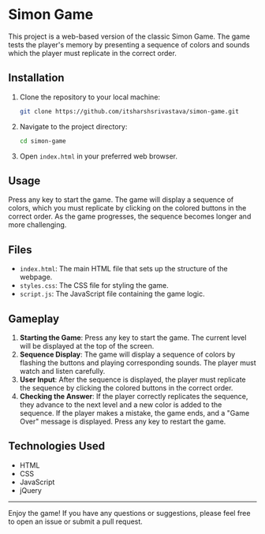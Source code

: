 # Simon Game

This project is a web-based version of the classic Simon Game. The game tests the player's memory by presenting a sequence of colors and sounds which the player must replicate in the correct order.

## Installation

1. Clone the repository to your local machine:
    ```sh
    git clone https://github.com/itsharshsrivastava/simon-game.git
    ```

2. Navigate to the project directory:
    ```sh
    cd simon-game
    ```

3. Open `index.html` in your preferred web browser.

## Usage

Press any key to start the game. The game will display a sequence of colors, which you must replicate by clicking on the colored buttons in the correct order. As the game progresses, the sequence becomes longer and more challenging.

## Files

- `index.html`: The main HTML file that sets up the structure of the webpage.
- `styles.css`: The CSS file for styling the game.
- `script.js`: The JavaScript file containing the game logic.

## Gameplay

1. **Starting the Game**: Press any key to start the game. The current level will be displayed at the top of the screen.
2. **Sequence Display**: The game will display a sequence of colors by flashing the buttons and playing corresponding sounds. The player must watch and listen carefully.
3. **User Input**: After the sequence is displayed, the player must replicate the sequence by clicking the colored buttons in the correct order.
4. **Checking the Answer**: If the player correctly replicates the sequence, they advance to the next level and a new color is added to the sequence. If the player makes a mistake, the game ends, and a "Game Over" message is displayed. Press any key to restart the game.

## Technologies Used

- HTML
- CSS
- JavaScript
- jQuery

---

Enjoy the game! If you have any questions or suggestions, please feel free to open an issue or submit a pull request.
